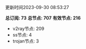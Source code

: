 更新时间2023-09-30 08:53:27

**总订阅: 73**
**总节点: 707**
**有效节点: 216**
- v2ray节点: 209
- ss节点: 4
- trojan节点: 3
